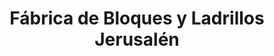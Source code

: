 ---
title: "Fábrica de Bloques y Ladrillos Jerusalén"
url: /masaya/fabrica-de-bloques-y-ladrillos-jerusalen/
shop: Baustoffe
---